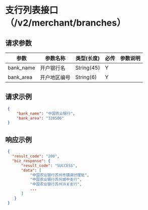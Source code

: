 # 支行列表接口（/v2/merchant/branches）

## 请求参数

参数 | 参数名称 | 类型(长度) | 必传| 参数说明
--------- | ------ | ----- | -------|-------------------
bank_name | 开户银行名 |String(45)|Y|
bank_area | 开户地区编号 |String(6)|Y|


## 请求示例

   
   ```json
    {
        "bank_name": "中国农业银行",
        "bank_area": "320506"
    } 
   ```
   
## 响应示例

   
   ```json
    {
      "result_code": "200",
      "biz_response": {
          "result_code": "SUCCESS",
          "data": [
              "中国农业银行苏州市镇湖分理处",
              "中国农业银行苏州城中支行",
              "中国农业银行苏州浒关支行",
              ...
          ]
       }
    }
   ```
